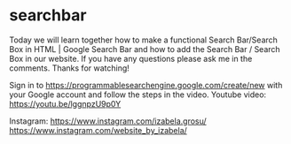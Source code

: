# searchbar
Today we will learn together how to make a functional Search Bar/Search Box in HTML | Google Search Bar and how to add the Search Bar / Search Box in our website. If you have any questions please ask me in the comments. Thanks for watching!

Sign in to https://programmablesearchengine.google.com/create/new with your Google account and follow the steps in the video.
Youtube video: https://youtu.be/lggnpzU9p0Y

Instagram:
https://www.instagram.com/izabela.grosu/
https://www.instagram.com/website_by_izabela/
